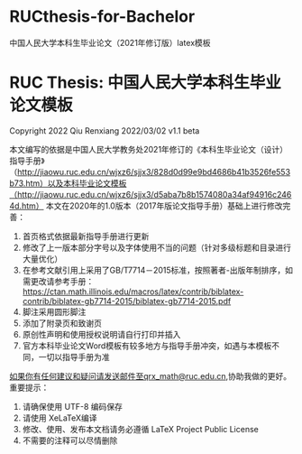 # RUCthesis-for-Bachelor
中国人民大学本科生毕业论文（2021年修订版）latex模板
# RUC Thesis: 中国人民大学本科生毕业论文模板
Copyright 2022  Qiu Renxiang
2022/03/02 v1.1 beta

本文编写的依据是中国人民大学教务处2021年修订的《本科生毕业论文（设计）指导手册》（http://jiaowu.ruc.edu.cn/wjxz6/sjjx3/828d0d99e9bd4686b41b3526fe553b73.htm）以及本科毕业论文模板（http://jiaowu.ruc.edu.cn/wjxz6/sjjx3/d5aba7b8b1574080a34af94916c2464d.htm）
本文在2020年的1.0版本（2017年版论文指导手册）基础上进行修改完善：
1. 首页格式依据最新指导手册进行更新
2. 修改了上一版本部分字号以及字体使用不当的问题（针对多级标题和目录进行大量优化）
3. 在参考文献引用上采用了GB/T7714－2015标准，按照著者-出版年制排序，如需更改请参考手册：https://ctan.math.illinois.edu/macros/latex/contrib/biblatex-contrib/biblatex-gb7714-2015/biblatex-gb7714-2015.pdf
4. 脚注采用圆形脚注
5. 添加了附录页和致谢页
6. 原创性声明和使用授权说明请自行打印并插入
7. 官方本科毕业论文Word模板有较多地方与指导手册冲突，如遇与本模板不同，一切以指导手册为准


如果你有任何建议和疑问请发送邮件至qrx_math@ruc.edu.cn,协助我做的更好。
重要提示：
  1. 请确保使用 UTF-8 编码保存
  2. 请使用 XeLaTeX编译
  3. 修改、使用、发布本文档请务必遵循 LaTeX Project Public License
  4. 不需要的注释可以尽情删除

